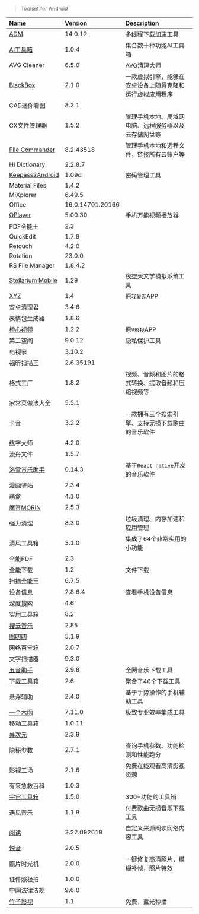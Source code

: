> Toolset for Android

| Name                                  | Version          | Description                                              |
| :------------------------------------ | :--------------- | :------------------------------------------------------- |
| [ADM][ADM]                            | 14.0.12          | 多线程下载加速工具                                       |
| [AI工具箱][AI工具箱]                  | 1.0.4            | 集合数十种功能AI工具箱                                   |
| AVG Cleaner                           | 6.5.0            | AVG清理大师                                              |
| [BlackBox][BlackBox]                  | 2.1.0            | 一款虚拟引擎，能够在安卓设备上随意克隆和运行虚拟应用程序 |
| CAD迷你看图                           | 8.2.1            |                                                          |
| CX文件管理器                          | 1.5.2            | 管理手机本地、局域网电脑、远程服务器以及云存储网盘等     |
| [File Commander][FileCommander]       | 8.2.43518        | 管理手机本地和远程文件，链接所有云账户等                 |
| Hi Dictionary                         | 2.2.8.7          |                                                          |
| [Keepass2Android][Keepass2Android]    | 1.09d            | 密码管理工具                                             |
| Material Files                        | 1.4.2            |                                                          |
| MiXplorer                             | 6.49.5           |                                                          |
| Office                                | 16.0.14701.20166 |                                                          |
| [OPlayer][OPlayer]                    | 5.00.30          | 手机万能视频播放器                                       |
| PDF全能王                             | 2.3              |                                                          |
| QuickEdit                             | 1.7.9            |                                                          |
| Retouch                               | 4.2.0            |                                                          |
| Rotation                              | 23.0.0           |                                                          |
| RS File Manager                       | 1.8.4.2          |                                                          |
| [Stellarium Mobile][StellariumMobile] | 1.29             | 夜空天文学模拟系统工具                                   |
| [XYZ][XYZ]                            | 1.4              | 原`我爱网`APP                                            |
| 安卓清理君                            | 3.4.6            |                                                          |
| 表情包生成器                          | 1.8.6            |                                                          |
| [橙心视频][橙心视频]                  | 1.2.2            | 原`V影视`APP                                             |
| 第二空间                              | 9.0.12           | 隐私保护工具                                             |
| 电视家                                | 3.10.2           |                                                          |
| 福昕扫描王                            | 2.6.35191        |                                                          |
| 格式工厂                              | 1.8.2            | 视频、音频和图片的格式转换、提取音频和压缩视频等         |
| 家常菜做法大全                        | 5.5.1            |                                                          |
| [卡音][卡音]                          | 3.2.2            | 一款拥有三个搜索引擎、支持无损下载歌曲的音乐软件         |
| 练字大师                              | 4.2.0            |                                                          |
| 流舟文件                              | 1.5.7            |                                                          |
| [洛雪音乐助手][洛雪音乐助手]          | 0.14.3           | 基于`React native`开发的音乐软件                         |
| 漫画驿站                              | 2.3.4            |                                                          |
| 萌盒                                  | 4.1.0            |                                                          |
| [魔音MORIN][魔音]                     | 2.5.3            |                                                          |
| 强力清理                              | 8.3.0            | 垃圾清理、内存加速和应用管理                             |
| 清风工具箱                            | 3.1.0            | 集成了64个非常实用的小功能                               |
| 全能PDF                               | 2.3              |                                                          |
| 全能下载                              | 1.2              | 文件下载                                                 |
| 扫描全能王                            | 6.7.5            |                                                          |
| 设备信息                              | 2.8.6.4          | 查看手机设备信息                                         |
| 深度搜索                              | 4.6              |                                                          |
| 实用工具箱                            | 8.2              |                                                          |
| [搜云音乐][搜云音乐]                  | 2.85             |                                                          |
| [图叨叨][图叨叨]                      | 5.1.9            |                                                          |
| 网络百宝箱                            | 2.0.7            |                                                          |
| 文字扫描器                            | 9.3.0            |                                                          |
| [五音助手][五音助手]                  | 2.9.8            | 全网音乐下载工具                                         |
| [下载工具箱][下载工具箱]              | 2.6              | 聚合了46个下载工具                                       |
| 悬浮辅助                              | 2.4.0            | 基于手势操作的手机辅助工具                               |
| [一个木函][一个木函]                  | 7.11.0           | 极致专业效率集成工具                                     |
| 移动工具箱                            | 1.0.11           |                                                          |
| [异次元][异次元]                      | 2.3.9            |                                                          |
| 隐秘参数                              | 2.7.1            | 查询手机参数、功能检测和性能跑分                         |
| [影视工场][影视工场]                  | 2.1.6            | 免费在线观看高清影视资源                                 |
| 有来急救百科                          | 1.0.3            |
| [宇宙工具箱][宇宙工具箱]              | 1.5.0            | 300+功能的工具箱                                         |
| [遇见音乐][遇见音乐]                  | 1.1.9            | 付费歌曲无损音乐下载工具                                 |
| [阅读][阅读]                          | 3.22.092618      | 自定义来源阅读网络内容工具                               |
| [悦音][悦音]                          | 2.0.5            |                                                          |
| 照片时光机                            | 2.0.0            | 一键修复高清照片，模糊补帧，照片特效                     |
| 证件照极拍                            | 1.0.0            |                                                          |
| 中国法律法规                          | 9.6.0            |                                                          |
| [竹子影视][竹子影视]                  | 1.1              | 免费，蓝光秒播                                           |

[ADM]: https://advanced-download-manager.fileplanet.com/apk '跳转主页'
[AI工具箱]: https://bgg.lanzout.com/b02djlyqb '跳转下载页'
[BlackBox]: https://github.com/FBlackBox/BlackBox '跳转主页'
[FileCommander]: https://www.mobisystems.com/zh-cn/file-commander-premium/ '跳转主页'
[Keepass2Android]: https://github.com/PhilippC/keepass2android '跳转主页'
[OPlayer]: http://www.j9p.com/down/530688.html '跳转下载页'
[StellariumMobile]: https://www.stellarium-labs.com/stellarium-mobile-plus/ '跳转主页'
[XYZ]: https://app.qzone520.com/ '跳转下载页'
[橙心视频]: https://vyshi.app/ '跳转下载页'
[卡音]: http://www.janz.plus/ '跳转主页'
[洛雪音乐助手]: https://lxmusic.toside.cn/ '跳转主页'
[魔音]: https://pan.quark.cn/s/7467f054104a '跳转下载页'
[搜云音乐]: http://symusic.top/ '跳转下载页'
[图叨叨]: https://wwe.lanzoui.com/s/daodaopic '跳转下载页'
[五音助手]: https://www.6yit.com/42.html '跳转主页'
[下载工具箱]: http://tool.1foo.com/config/upload/up.html '跳转下载页'
[一个木函]: https://www.woobx.cn/ '跳转主页'
[异次元]: https://yiciyuan.lanzoui.com/b00ej0kba '跳转下载页'
[影视工场]: https://down.ysgc.xyz/ '跳转主页'
[宇宙工具箱]: http://www.53at.com/ '跳转主页'
[遇见音乐]: https://www.whg6.com/21262.html '跳转主页'
[阅读]: https://yd.mgz6.cc/ '跳转主页'
[悦音]: https://wwu.lanzouf.com/ie3Ey04ck8wh '跳转下载页'
[竹子影视]: https://zhuzi.app/ '跳转主页'

